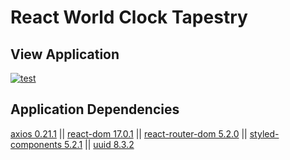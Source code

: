 # React World Clock Tapestry

## View Application

[![test](https://raw.githubusercontent.com/MeetYourCreator/react-world-clock-tapestry/cee4cd07c5943f35828404b79d8de66d1421125b/react-world-clock-tapestry_thumbnail.png)](https://react-world-clock-tapestry.netlify.app/)

## Application  Dependencies

[axios 0.21.1](https://www.npmjs.com/package/axios) ||
[react-dom 17.0.1](https://www.npmjs.com/package/react-dom) ||
[react-router-dom 5.2.0](https://www.npmjs.com/package/react-router-dom) ||
[styled-components 5.2.1](https://www.npmjs.com/package/styled-components) ||
[uuid 8.3.2](https://www.npmjs.com/package/uuid)
